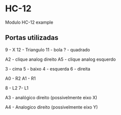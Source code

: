 # HC-12
Modulo HC-12 example

## Portas utilizadas

9 - X
12 - Triangulo
11 - bola
? - quadrado

A2 - clique analog direito
A5 - clique analog esquerdo

3 - cima
5 - baixo
4 - esquerda 
6 - direita

A0 - R2
A1 - R1

8 - L2
7- L1

A3 - analógico direito (possivelmente eixo X)

A4 - Analogico direito (possivelmente eixo Y)
